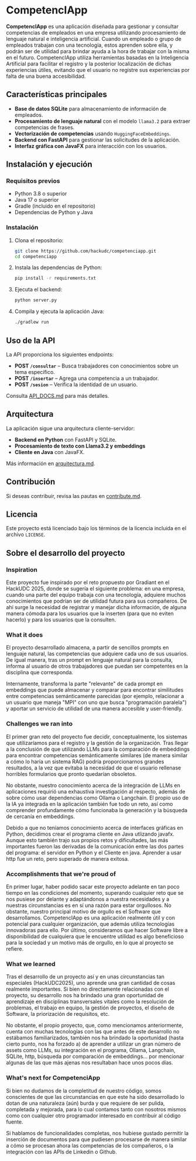 # CompetencIApp

**CompetencIApp** es una aplicación diseñada para gestionar y consultar competencias de empleados en una empresa utilizando procesamiento de lenguaje natural e inteligencia artificial. Cuando un empleado o grupo de empleados trabajan con una tecnología, estos aprenden sobre ella, y podrán ser de utilidad para brindar ayuda a la hora de trabajar con la misma en el futuro. CompetencIApp utiliza herramientas basadas en la Inteligencia Artificial para facilitar el registro y la posterior localización de dichas experiencias útiles, evitando que el usuario no registre sus experiencias por falta de una buena accesibilidad.

## Características principales

- **Base de datos SQLite** para almacenamiento de información de empleados.
- **Procesamiento de lenguaje natural** con el modelo `llama3.2` para extraer competencias de frases.
- **Vectorización de competencias** usando `HuggingFaceEmbeddings`.
- **Backend con FastAPI** para gestionar las solicitudes de la aplicación.
- **Interfaz gráfica con JavaFX** para interacción con los usuarios.

## Instalación y ejecución

### Requisitos previos

- Python 3.8 o superior
- Java 17 o superior
- Gradle (incluido en el repositorio)
- Dependencias de Python y Java

### Instalación

1. Clona el repositorio:
   ```sh
   git clone https://github.com/hackudc/competenciapp.git
   cd competenciapp
   ```
2. Instala las dependencias de Python:
   ```sh
   pip install -r requirements.txt
   ```
3. Ejecuta el backend:
   ```sh
   python server.py
   ```
4. Compila y ejecuta la aplicación Java:
   ```sh
   ./gradlew run
   ```

## Uso de la API

La API proporciona los siguientes endpoints:

- **POST `/consultar`** – Busca trabajadores con conocimientos sobre un tema específico.
- **POST `/insertar`** – Agrega una competencia a un trabajador.
- **POST `/sesion`** – Verifica la identidad de un usuario.

Consulta [API_DOCS.md](API_DOCS.md) para más detalles.

## Arquitectura

La aplicación sigue una arquitectura cliente-servidor:

- **Backend en Python** con FastAPI y SQLite.
- **Procesamiento de texto con Llama3.2 y embeddings**
- **Cliente en Java** con JavaFX.

Más información en [arquitectura.md](arquitectura.md).

## Contribución

Si deseas contribuir, revisa las pautas en [contribute.md](contribute.md).

## Licencia

Este proyecto está licenciado bajo los términos de la licencia incluida en el archivo `LICENSE`.

## Sobre el desarrollo del proyecto

### Inspiration

Este proyecto fue inspirado por el reto propuesto por Gradiant en el HackUDC 2025, donde se sugería el siguiente problema: en una empresa, cuando una parte del equipo trabaja con una tecnología, adquiere muchos conocimientos que podrían ser de utilidad futura para sus compañeros. De ahí surge la necesidad de registrar y manejar dicha información, de alguna manera cómoda para los usuarios que la inserten (para que no eviten hacerlo) y para los usuarios que la consulten.

### What it does

El proyecto desarrollado almacena, a partir de sencillos prompts en lenguaje natural, las competencias que adquiere cada uno de sus usuarios. De igual manera, tras un prompt en lenguaje natural para la consulta, informa al usuario de otros trabajadores que puedan ser competentes en la disciplina que corresponda. 

Internamente, transforma la parte "relevante" de cada prompt en embeddings que puede almacenar y comparar para encontrar similitudes entre competencias semánticamente parecidas (por ejemplo, relacionar a un usuario que maneja "MPI" con uno que busca "programación paralela") y aportar un servicio de utilidad de una manera accesible y user-friendly.

### Challenges we ran into

El primer gran reto del proyecto fue decidir, conceptualmente, los sistemas que utilizaríamos para el registro y la gestión de la organización. Tras llegar a la conclusión de que utilizando LLMs para la comparación de embeddings para encontrar competencias semánticamente similares (de manera similar a cómo lo haría un sistema RAG) podría proporcionarnos grandes resultados, a la vez que evitaba la necesidad de que el usuario rellenase horribles formularios que pronto quedarían obsoletos. 

No obstante, nuestro conocimiento acerca de la integración de LLMs en aplicaciones requirió una exhaustiva investigación al respecto, además de sobre cómo usar dependencias como Ollama o Langchain. El propio uso de la IA ya integrada en la aplicación también fue todo un reto, así como comprender profundamente cómo funcionaba la generación y la búsqueda de cercanía en embeddings.

Debido a que no teníamos conocimiento acerca de interfaces gráficas en Python, decidimos crear el programa cliente en Java utlizando javafx. Aunque esto también trajo sus propios retos y dificultades, las más importantes fueron las derivadas de la comunicación entre las dos partes del programa: el servidor en Python y el Cliente en java. Aprender a usar http fue un reto, pero superado de manera exitosa.

### Accomplishments that we're proud of

En primer lugar, haber podido sacar este proyecto adelante en tan poco tiempo en las condiciones del momento, superando cualquier reto que se nos pusiese por delante y adaptándonos a nuestra necesidades y a nuestras circunstancias es en sí una razón para estar orgullosos. No obstante, nuestro principal motivo de orgullo es el Software que desarrollamos. CompetencIApp es una aplicación realmente útil y con potencial para cualquier organización, que además utiliza tecnologías innovadoras para ello. Por último, consideramos que hacer Software libre a disponibilidad de cualquiera que le encuentre utilidad es algo beneficioso para la sociedad y un motivo más de orgullo, en lo que al proyecto se refiere.

### What we learned

Tras el desarrollo de un proyecto así y en unas circunstancias tan especiales (HackUDC2025), uno aprende una gran cantidad de cosas realmente importantes. Si bien no directamente relacionadas con el proyecto, su desarrollo nos ha brindado una gran oportunidad de aprendizaje en disciplinas transversales vitales como la resolución de problemas, el trabajo en equipo, la gestión de proyectos, el diseño de Software, la priorización de requisitos, etc.

No obstante, el propio proyecto, que, como mencionamos anteriormente, cuenta con muchas tecnologías con las que antes de este desarrollo no estábamos familiarizados, también nos ha brindado la oportunidad (hasta cierto punto, nos ha forzado a) de aprender a utilizar un gran número de assets como LLMs, su integración en el programa, Ollama, Langchain, SQLite, http, búsqueda por comparación de embeddings... por mencionar algunas de las que más ajenas nos resultaban hace unos pocos días.

### What's next for CompetenciApp

Si bien no dudamos de la completitud de nuestro código, somos conscientes de que las circunstancias en que este ha sido desarrollado lo dotan de una naturaleza (aún) burda y que requiere de ser pulida, completada y mejorada, para lo cual contamos tanto con nosotros mismos como con cualquier otro programador interesado en contribuir al código fuente. 

Si hablamos de funcionalidades completas, nos hubiese gustado permitir la inserción de documentos para que pudiesen procesarse de manera similar a cómo se procesan ahora las competencias de los compañeros, o la integración con las APIs de Linkedin o Github.


